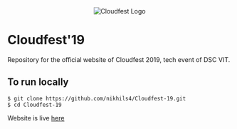<div style="text-align:center"><img alt="Cloudfest Logo" src="https://cloudfest.netlify.com/assets/nav-logo.svg"/></div>

# Cloudfest'19 

Repository for the official website of Cloudfest 2019, tech event of DSC VIT.

## To run locally

    $ git clone https://github.com/nikhils4/Cloudfest-19.git
    $ cd Cloudfest-19

Website is live [here](https://cloudfest.netlify.com/ "Cloudfest Website")



